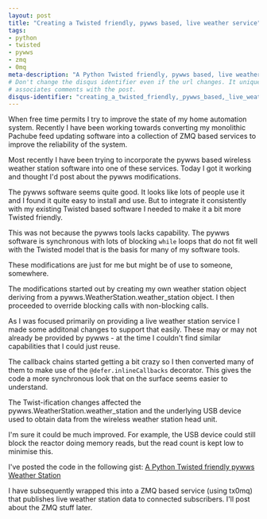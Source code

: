 ```yaml
---
layout: post
title: "Creating a Twisted friendly, pywws based, live weather service"
tags: 
- python
- twisted
- pywws
- zmq
- 0mq
meta-description: "A Python Twisted friendly, pywws based, live weather station" 
# Don't change the disqus identifier even if the url changes. It uniquely
# associates comments with the post.
disqus-identifier: "creating_a_twisted_friendly,_pywws_based,_live_weather_service"
---
```


<!-- excerpt start -->
When free time permits I try to improve the state of my home automation system.
Recently I have been working towards converting my monolithic Pachube feed updating 
software into a collection of ZMQ based services to improve the reliability of the system.

Most recently I have been trying to incorporate the pywws based wireless weather
station software into one of these services. Today I got it working and thought
I'd post about the pywws modifications.
<!-- excerpt end -->

The pywws software seems quite good. It looks like lots of people use it and
I found it quite easy to install and use. But to integrate it consistently with
my existing Twisted based software I needed to make it a bit more Twisted
friendly. 

This was not because the pywws tools lacks capability.  The pywws software is 
synchronous with lots of blocking <code>while</code> loops that do not fit well with 
the Twisted model that is the basis for many of my software tools.

These modifications are just for me but might be of use to someone, somewhere. 

The modifications started out by creating my own weather station object deriving from
a pywws.WeatherStation.weather_station object. I then proceeded to override blocking 
calls with non-blocking calls. 

As I was focused primarily on providing a live weather station service I made some 
additonal changes to support that easily. These may or may not already be provided
by pywws - at the time I couldn't find similar capabilities that I could just reuse.

The callback chains started getting a bit crazy so I then converted many of them
to make use of the <code>@defer.inlineCallbacks</code> decorator. This gives the code a more
synchronous look that on the surface seems easier to understand.

The Twist-ification changes affected the pywws.WeatherStation.weather_station and
the underlying USB device used to obtain data from the wireless weather station
head unit.

I'm sure it could be much improved. For example, the USB device could still block
the reactor doing memory reads, but the read count is kept low to minimise this.

I've posted the code in the following gist: [A Python Twisted friendly pywws Weather Station](https://gist.github.com/2464017) 

I have subsequently wrapped this into a ZMQ based service (using tx0mq) that publishes 
live weather station data to connected subscribers. I'll post about the ZMQ stuff later.



